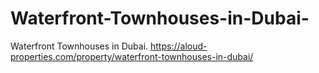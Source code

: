 # Waterfront-Townhouses-in-Dubai-
Waterfront Townhouses in Dubai.   https://aloud-properties.com/property/waterfront-townhouses-in-dubai/
